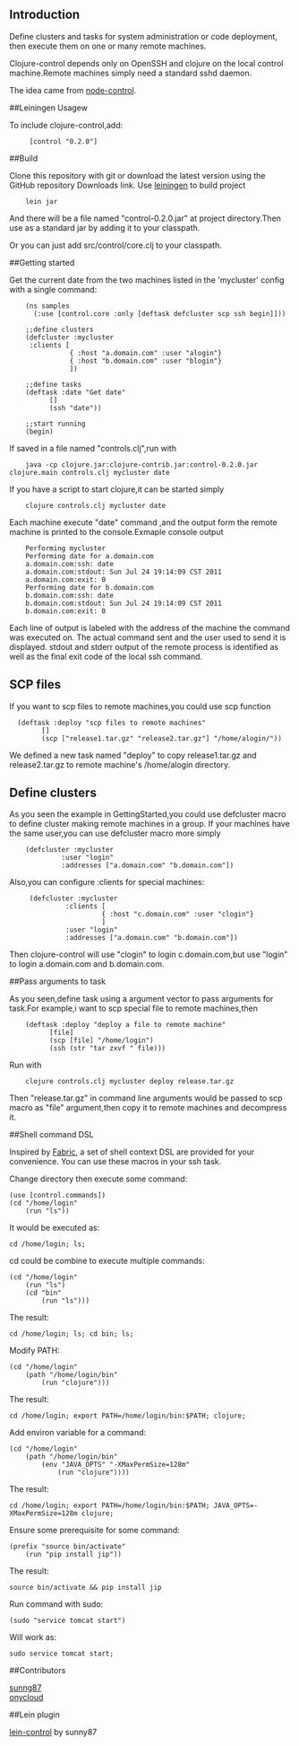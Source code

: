 ## Introduction

Define clusters and tasks for system administration or code deployment, then execute them on one or many remote machines.

Clojure-control depends only on OpenSSH and clojure on the local control machine.Remote machines simply need a standard sshd daemon.

The idea came from [node-control](https://github.com/tsmith/node-control).

##Leiningen Usagew

To include clojure-control,add:

   		 [control "0.2.0"]

##Build

Clone this repository with git or download the latest version using the GitHub repository Downloads link.
Use [leiningen](https://github.com/technomancy/leiningen) to build project

		lein jar

And there will be a file named "control-0.2.0.jar" at project directory.Then use as a standard jar by adding it to your classpath.

Or you can just add src/control/core.clj to your classpath.

##Getting started

Get the current date from the two machines listed in the 'mycluster' config with a single command:

		(ns samples
		  (:use [control.core :only [deftask defcluster scp ssh begin]]))

		;;define clusters
		(defcluster :mycluster
		 :clients [
				   { :host "a.domain.com" :user "alogin"}
				   { :host "b.domain.com" :user "blogin"}
				   ])

		;;define tasks			   
	    (deftask :date "Get date"
		 	  []
			  (ssh "date"))

		;;start running
		(begin)

If saved in a file named "controls.clj",run with
   		
		java -cp clojure.jar:clojure-contrib.jar:control-0.2.0.jar clojure.main controls.clj mycluster date

If you have a script to start clojure,it can be started simply
   
		clojure controls.clj mycluster date

Each machine execute "date" command ,and the output form the remote machine is printed to the console.Exmaple console output

	 	Performing mycluster
		Performing date for a.domain.com
		a.domain.com:ssh: date
		a.domain.com:stdout: Sun Jul 24 19:14:09 CST 2011
		a.domain.com:exit: 0
		Performing date for b.domain.com
		b.domain.com:ssh: date
		b.domain.com:stdout: Sun Jul 24 19:14:09 CST 2011
		b.domain.com:exit: 0

Each line of output is labeled with the address of the machine the command was
executed on. The actual command sent and the user used to send it is
displayed. stdout and stderr output of the remote process is identified
as well as the final exit code of the local ssh command. 

## SCP files

If you want to scp files to remote machines,you could use scp function
   
      (deftask :deploy "scp files to remote machines"
	        []
   	  		(scp ["release1.tar.gz" "release2.tar.gz"] "/home/alogin/"))

We defined a new task named "deploy" to copy release1.tar.gz and release2.tar.gz to remote machine's /home/alogin directory.


   
## Define clusters

As you seen the example in GettingStarted,you could use defcluster macro to define cluster making remote machines in a group.
If your machines have the same user,you can use defcluster macro more simply

   		(defcluster :mycluster
				 :user "login"
				 :addresses ["a.domain.com" "b.domain.com"])

Also,you can configure :clients for special machines:

		 (defcluster :mycluster
		 		  :clients [
				 		   { :host "c.domain.com" :user "clogin"}
				 		   ]
				  :user "login"	
				  :addresses ["a.domain.com" "b.domain.com"])

Then clojure-control will use "clogin" to login c.domain.com,but use "login" to login a.domain.com and b.domain.com.


##Pass arguments to task

As you seen,define task using a argument vector to pass arguments for task.For example,i want to scp special file to remote machines,then

   	    (deftask :deploy "deploy a file to remote machine"
			  [file]
			  (scp [file] "/home/login")
			  (ssh (str "tar zxvf " file)))

Run with

	 	clojure controls.clj mycluster deploy release.tar.gz

Then "release.tar.gz" in command line arguments would be passed to scp macro as "file" argument,then copy it to remote machines and decompress it.

##Shell command DSL

Inspired by [Fabric](http://docs.fabfile.org/en/1.2.0/api/core/context_managers.html "fabric"), a set of shell context DSL are provided for your convenience.
You can use these macros in your ssh task.

Change directory then execute some command:

    (use [control.commands])
    (cd "/home/login"
        (run "ls"))

It would be executed as:

    cd /home/login; ls; 

cd could be combine to execute multiple commands:

    (cd "/home/login"
        (run "ls")
        (cd "bin"
            (run "ls")))

The result:

    cd /home/login; ls; cd bin; ls; 

Modify PATH:

    (cd "/home/login"
        (path "/home/login/bin"
            (run "clojure")))

The result:

    cd /home/login; export PATH=/home/login/bin:$PATH; clojure; 

Add environ variable for a command:

    (cd "/home/login"
        (path "/home/login/bin"
            (env "JAVA_OPTS" "-XMaxPermSize=128m"
                (run "clojure"))))
    
The result:

    cd /home/login; export PATH=/home/login/bin:$PATH; JAVA_OPTS=-XMaxPermSize=128m clojure; 

Ensure some prerequisite for some command:

    (prefix "source bin/activate"
        (run "pip install jip"))

The result:

    source bin/activate && pip install jip

Run command with sudo:

    (sudo "service tomcat start")

Will work as:

    sudo service tomcat start; 

##Contributors

[sunng87](https://github.com/sunng87)  
[onycloud](https://github.com/onycloud/)

##Lein plugin

[lein-control](https://github.com/sunng87/lein-control) by sunny87
				





